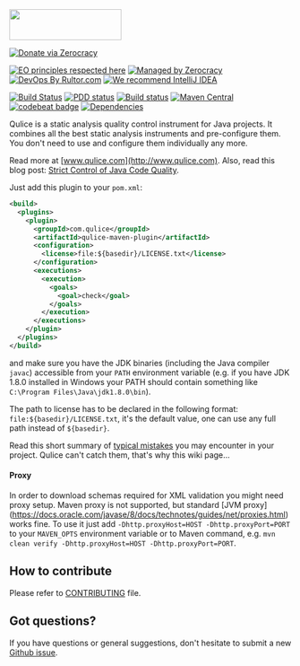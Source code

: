 <img src="http://img.qulice.com/logo.svg" width="200px" height="55px"/>

[![Donate via Zerocracy](https://www.0crat.com/contrib-badge/C3T49A35L.svg)](https://www.0crat.com/contrib/C3T49A35L)

[![EO principles respected here](http://www.elegantobjects.org/badge.svg)](http://www.elegantobjects.org)
[![Managed by Zerocracy](https://www.0crat.com/badge/C3T49A35L.svg)](https://www.0crat.com/p/C3T49A35L)
[![DevOps By Rultor.com](http://www.rultor.com/b/teamed/qulice)](http://www.rultor.com/p/teamed/qulice)
[![We recommend IntelliJ IDEA](http://www.elegantobjects.org/intellij-idea.svg)](https://www.jetbrains.com/idea/)

[![Build Status](https://travis-ci.org/teamed/qulice.svg?branch=master)](https://travis-ci.org/teamed/qulice)
[![PDD status](http://www.0pdd.com/svg?name=teamed/qulice)](http://www.0pdd.com/p?name=teamed/qulice)
[![Build status](https://ci.appveyor.com/api/projects/status/k8vw7rjdq06olx3b/branch/master?svg=true)](https://ci.appveyor.com/project/yegor256/qulice/branch/master)
[![Maven Central](https://maven-badges.herokuapp.com/maven-central/com.qulice/qulice/badge.svg)](https://maven-badges.herokuapp.com/maven-central/com.qulice/qulice)
[![codebeat badge](https://codebeat.co/badges/9454ea39-1f11-4f6b-b086-ec5a2d658174)](https://codebeat.co/projects/github-com-teamed-qulice)
[![Dependencies](https://www.versioneye.com/user/projects/561aa18ea193340f2f001188/badge.svg?style=flat)](https://www.versioneye.com/user/projects/561aa18ea193340f2f001188)

Qulice is a static analysis quality control instrument for Java
projects. It combines all the best static analysis instruments
and pre-configure them. You don't need to use and configure them
individually any more.

Read more at [www.qulice.com](http://www.qulice.com). Also,
read this blog post: [Strict Control of Java Code Quality](http://www.yegor256.com/2014/08/13/strict-code-quality-control.html).

Just add this plugin to your `pom.xml`:

```xml
<build>
  <plugins>
    <plugin>
      <groupId>com.qulice</groupId>
      <artifactId>qulice-maven-plugin</artifactId>
      <configuration>
        <license>file:${basedir}/LICENSE.txt</license>
      </configuration>
      <executions>
        <execution>
          <goals>
            <goal>check</goal>
          </goals>
        </execution>
      </executions>
    </plugin>
  </plugins>
</build>
```

and make sure you have the JDK binaries (including the Java compiler `javac`)
accessible from your `PATH` environment variable (e.g. if you have JDK 1.8.0
installed in Windows your PATH should contain something like `C:\Program
Files\Java\jdk1.8.0\bin`).

The path to license has to be declared in the following format:
`file:${basedir}/LICENSE.txt`, it's the default value, one can use any full path
instead of `${basedir}`.

Read this short summary of [typical mistakes](https://github.com/tpc2/qulice/wiki/mistakes)
you may encounter in your project.
Qulice can't catch them, that's why this wiki page...

#### Proxy

In order to download schemas required for XML validation you might need proxy
setup. Maven proxy is not supported, but standard [JVM proxy]
(https://docs.oracle.com/javase/8/docs/technotes/guides/net/proxies.html)
works fine. To use it just add `-Dhttp.proxyHost=HOST -Dhttp.proxyPort=PORT`
to your `MAVEN_OPTS` environment variable or to Maven command, e.g.
`mvn clean verify -Dhttp.proxyHost=HOST -Dhttp.proxyPort=PORT`.

## How to contribute

Please refer to [CONTRIBUTING](CONTRIBUTING.md) file.

## Got questions?

If you have questions or general suggestions, don't hesitate to submit
a new [Github issue](https://github.com/tpc2/qulice/issues/new).
